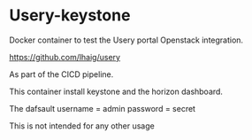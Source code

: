 # Usery-keystone

Docker container to test the Usery portal Openstack integration.

<https://github.com/lhaig/usery>

As part of the CICD pipeline.

This container install keystone and the horizon dashboard.

The dafsault
username = admin
password = secret

This is not intended for any other usage
